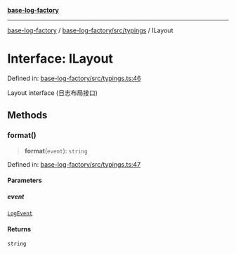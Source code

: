 [**base-log-factory**](../../../../index.md)

***

[base-log-factory](../../../../index.md) / [base-log-factory/src/typings](../index.md) / ILayout

# Interface: ILayout

Defined in: [base-log-factory/src/typings.ts:46](https://github.com/fengxinming/log-base/blob/f6c9069a5cd1f743106018a69d7fd4022e94fab6/packages/base-log-factory/src/typings.ts#L46)

Layout interface (日志布局接口)

## Methods

### format()

> **format**(`event`): `string`

Defined in: [base-log-factory/src/typings.ts:47](https://github.com/fengxinming/log-base/blob/f6c9069a5cd1f743106018a69d7fd4022e94fab6/packages/base-log-factory/src/typings.ts#L47)

#### Parameters

##### event

[`LogEvent`](LogEvent.md)

#### Returns

`string`
